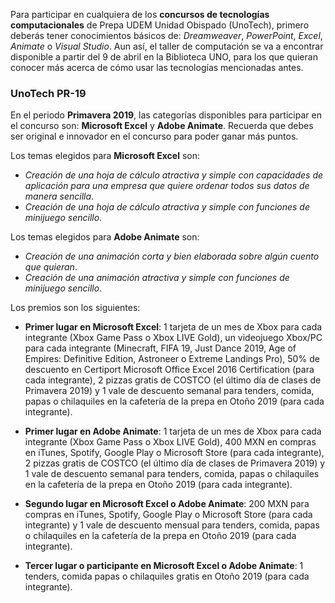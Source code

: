Para participar en cualquiera de los **concursos de tecnologías computacionales** de Prepa UDEM Unidad Obispado (UnoTech), primero deberás tener conocimientos básicos de: _Dreamweaver_, _PowerPoint_, _Excel_, _Animate_ o _Visual Studio_. Aun así, el taller de computación se va a encontrar disponible a partir del 9 de abril en la Biblioteca UNO, para los que quieran conocer más acerca de cómo usar las tecnologías mencionadas antes.

### UnoTech PR-19
En el periodo **Primavera 2019**, las categorías disponibles para participar en el concurso son: **Microsoft Excel** y **Adobe Animate**. Recuerda que debes ser original e innovador en el concurso para poder ganar más puntos.

Los temas elegidos para **Microsoft Excel** son: 
- _Creación de una hoja de cálculo atractiva y simple con capacidades de aplicación para una empresa que quiere ordenar todos sus datos de manera sencilla_.
- _Creación de una hoja de cálculo atractiva y simple con funciones de minijuego sencillo_.

Los temas elegidos para **Adobe Animate** son:
- _Creación de una animación corta y bien elaborada sobre algún cuento que quieran_.
- _Creación de una animación atractiva y simple con funciones de minijuego sencillo_.

Los premios son los siguientes:
- **Primer lugar en Microsoft Excel**: 1 tarjeta de un mes de Xbox para cada integrante (Xbox Game Pass o Xbox LIVE Gold), un videojuego Xbox/PC para cada integrante (Minecraft, FIFA 19, Just Dance 2019, Age of Empires: Definitive Edition, Astroneer o Extreme Landings Pro), 50% de descuento en Certiport Microsoft Office Excel 2016 Certification (para cada integrante), 2 pizzas gratis de COSTCO (el último día de clases de Primavera 2019) y 1 vale de descuento semanal para tenders, comida, papas o chilaquiles en la cafetería de la prepa en Otoño 2019 (para cada integrante).

- **Primer lugar en Adobe Animate**: 1 tarjeta de un mes de Xbox para cada integrante (Xbox Game Pass o Xbox LIVE Gold), 400 MXN en compras en iTunes, Spotify, Google Play o Microsoft Store (para cada integrante), 2 pizzas gratis de COSTCO (el último día de clases de Primavera 2019) y 1 vale de descuento semanal para tenders, comida, papas o chilaquiles en la cafetería de la prepa en Otoño 2019 (para cada integrante).

- **Segundo lugar en Microsoft Excel o Adobe Animate**: 200 MXN para compras en iTunes, Spotify, Google Play o Microsoft Store (para cada integrante) y 1 vale de descuento mensual para tenders, comida, papas o chilaquiles en la cafetería de la prepa en Otoño 2019 (para cada integrante).

- **Tercer lugar o participante en Microsoft Excel o Adobe Animate**: 1 tenders, comida papas o chilaquiles gratis en Otoño 2019 (para cada integrante).
